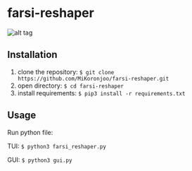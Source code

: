 # farsi-reshaper

![alt tag](http://s11.picofile.com/file/8393459126/frgui.jpg)

## Installation

1. clone the repository:
`$ git clone https://github.com/MiKoronjoo/farsi-reshaper.git`
2. open directory:
`$ cd farsi-reshaper`
3. install requirements:
`$ pip3 install -r requirements.txt`

## Usage

Run python file:

TUI:
`$ python3 farsi_reshaper.py`

GUI:
`$ python3 gui.py`

